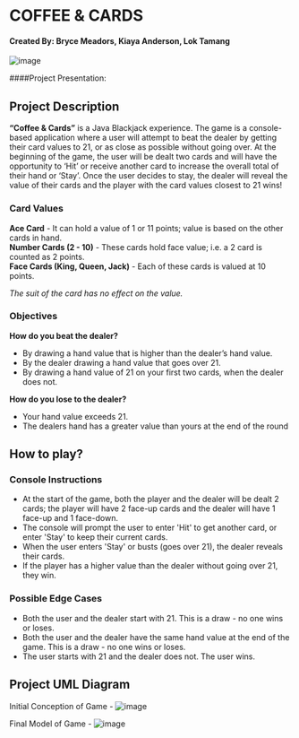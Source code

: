 # COFFEE & CARDS

#### Created By: Bryce Meadors, Kiaya Anderson, Lok Tamang

![image](https://cdn.pixabay.com/photo/2020/11/16/23/12/poker-5750834__340.jpg)

####Project Presentation: 

## Project Description
**“Coffee & Cards”** is a Java Blackjack experience. The game is
a console-based application where a user will attempt to
beat the dealer by getting their card values to 21, or as close
as possible without going over. At the beginning of the
game, the user will be dealt two cards and will have the
opportunity to ‘Hit’ or receive another card to increase the
overall total of their hand or ‘Stay’. Once the user decides to stay,
the dealer will reveal the value of their cards and the player with the
card values closest to 21 wins!

### Card Values
**Ace Card** - It can hold a value of 1 or 11 points; value is based on the other cards
in hand.<br>
**Number Cards (2 - 10)** - These cards hold face value; i.e. a 2 card is counted
as 2 points. <br>
**Face Cards (King, Queen, Jack)** - Each of these cards is valued at 10 points.

*The suit of the card has no effect on the value.*

### Objectives
**How do you beat the dealer?**
- By drawing a hand value that is higher than the dealer’s hand value.
- By the dealer drawing a hand value that goes over 21.
- By drawing a hand value of 21 on your first two cards,
when the dealer does not.

**How do you lose to the dealer?**
- Your hand value exceeds 21.
- The dealers hand has a greater value than yours at the end of the round

## How to play?

### Console Instructions
- At the start of the game, both the player and the dealer will be dealt 2 cards;
the player will have 2 face-up cards and the dealer will have 1 face-up and 1 face-down. 
- The console will prompt the user to enter 'Hit' to get another card, 
or enter 'Stay' to keep their current cards.
- When the user enters 'Stay' or busts (goes over 21), the dealer reveals their cards.
- If the player has a higher value than the dealer without going over 21, they win. 

### Possible Edge Cases
- Both the user and the dealer start with 21. This is a draw - no one wins or loses.
- Both the user and the dealer have the same hand value at the end of the game. This is a draw - no one wins or loses.
- The user starts with 21 and the dealer does not. The user wins.

## Project UML Diagram
Initial Conception of Game -
![image](https://res.cloudinary.com/kacloud20/image/upload/v1668621505/TLGFinalProject/Screen_Shot_2022-11-16_at_12.55.25_PM_cxwnut.png)

Final Model of Game -
![image](https://res.cloudinary.com/kacloud20/image/upload/v1668711142/TLGFinalProject/Screen_Shot_2022-11-17_at_1.52.07_PM_gw4cqi.png)
